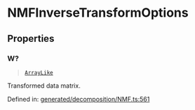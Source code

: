 # NMFInverseTransformOptions

## Properties

### W?

> [`ArrayLike`](../types/ArrayLike.md)

Transformed data matrix.

Defined in:  [generated/decomposition/NMF.ts:561](https://github.com/transitive-bullshit/scikit-learn-ts/blob/b59c1ff/packages/sklearn/src/generated/decomposition/NMF.ts#L561)
